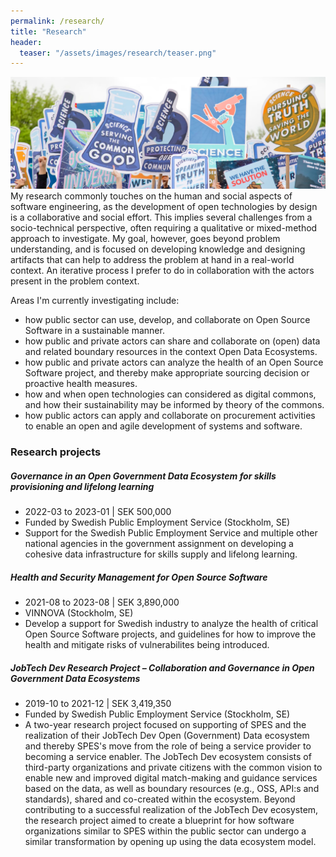 ```yaml
---
permalink: /research/
title: "Research"
header:
  teaser: "/assets/images/research/teaser.png"
---
```



<div class="thumbnail-container">
<img src="/assets/images/research/teaser.png" alt="https://unsplash.com/photos/group-of-people-with-signages-nKNrOZ5MXZY"></div>
My research commonly touches on the human and social aspects of software engineering, as the development of open technologies by design is a collaborative and social effort. This implies several challenges from a socio-technical perspective, often requiring a qualitative or mixed-method approach to investigate. My goal, however, goes beyond problem understanding, and is focused on developing knowledge and designing artifacts that can help to address the problem at hand in a real-world context. An iterative process I prefer to do in collaboration with the actors present in the problem context.
<p /><p>

Areas I'm currently investigating include:
<ul>
<li>how public sector can use, develop, and collaborate on Open Source Software in a sustainable manner.</li>
<li>how public and private actors can share and collaborate on (open) data and related boundary resources in the context Open Data Ecosystems.</li>
<li>how public and private actors can analyze the health of an Open Source Software project, and thereby make appropriate sourcing decision or proactive health measures.</li>
<li>how and when open technologies can considered as digital commons, and how their sustainability may be informed by theory of the commons.</li>
<li>how public actors can apply and collaborate on procurement activities to enable an open and agile development of systems and software.</li>
</ul>

<h3>Research projects</h3>

<h5>Governance in an Open Government Data Ecosystem for skills provisioning and lifelong learning</h5>
<ul>
  <li>2022-03 to 2023-01 | SEK 500,000</li>
  <li>Funded by Swedish Public Employment Service (Stockholm, SE)</li>
  <li>Support for the Swedish Public Employment Service and multiple other national agencies in the government assignment on developing a cohesive data infrastructure for skills supply and lifelong learning.</li>
</ul>

<h5>Health and Security Management for Open Source Software</h5>
<ul>
  <li>2021-08 to 2023-08 | SEK 3,890,000</li>
  <li>VINNOVA (Stockholm, SE)</li>
  <li>Develop a support for Swedish industry to analyze the health of critical Open Source Software projects, and guidelines for how to improve the health and mitigate risks of vulnerabilites being introduced.</li>
</ul>

<h5>JobTech Dev Research Project – Collaboration and Governance in Open Government Data Ecosystems</h5>
<ul>
  <li>2019-10 to 2021-12 | SEK 3,419,350</li>
  <li>Funded by Swedish Public Employment Service (Stockholm, SE)</li>
  <li>A two-year research project focused on supporting of SPES and the realization of their JobTech Dev Open (Government) Data ecosystem and thereby SPES's move from the role of being a service provider to becoming a service enabler. The JobTech Dev ecosystem consists of third-party organizations and private citizens with the common vision to enable new and improved digital match-making and guidance services based on the data, as well as boundary resources (e.g., OSS, API:s and standards), shared and co-created within the ecosystem. Beyond contributing to a successful realization of the JobTech Dev ecosystem, the research project aimed to create a blueprint for how software organizations similar to SPES within the public sector can undergo a similar transformation by opening up using the data ecosystem model.</li>
</ul>
